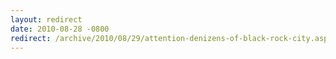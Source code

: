 ```yaml
---
layout: redirect
date: 2010-08-28 -0800
redirect: /archive/2010/08/29/attention-denizens-of-black-rock-city.aspx/
---
```

